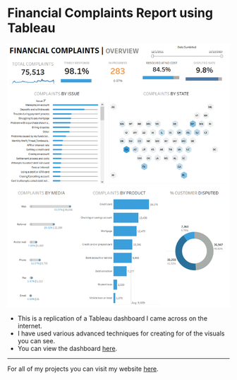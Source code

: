 # Financial Complaints Report using Tableau

![Dashboard](https://github.com/preetparmar/Data-Visualization/blob/main/Financial%20Complaints%20using%20Tableau/FinanacialComplaintsTablueau.png)

- This is a replication of a Tableau dashboard I came across on the internet.
- I have used various advanced techniques for creating for of the visuals you can see.
- You can view the dashboard [here](https://public.tableau.com/app/profile/preet.parmar6806/viz/FinancialComplaints_16446649411580/FCOVERVIEW?publish=yes).

---

For all of my projects you can visit my website [here](https://preetparmar.com).

